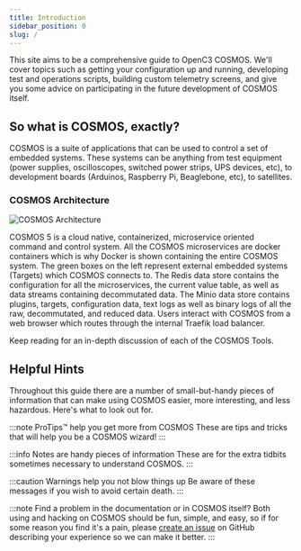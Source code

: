 ```yaml
---
title: Introduction
sidebar_position: 0
slug: /
---
```


This site aims to be a comprehensive guide to OpenC3 COSMOS. We'll cover topics such
as getting your configuration up and running, developing test and operations scripts,
building custom telemetry screens, and give you some advice on participating in the future
development of COSMOS itself.

## So what is COSMOS, exactly?

COSMOS is a suite of applications that can be used to control a set of embedded systems. These systems can be
anything from test equipment (power supplies, oscilloscopes, switched power strips, UPS devices, etc), to
development boards (Arduinos, Raspberry Pi, Beaglebone, etc), to satellites.

### COSMOS Architecture

![COSMOS Architecture](/img/v5/architecture.png)

COSMOS 5 is a cloud native, containerized, microservice oriented command and control system. All the COSMOS microservices are docker containers which is why Docker is shown containing the entire COSMOS system. The green boxes on the left represent external embedded systems (Targets) which COSMOS connects to. The Redis data store contains the configuration for all the microservices, the current value table, as well as data streams containing decommutated data. The Minio data store contains plugins, targets, configuration data, text logs as well as binary logs of all the raw, decommutated, and reduced data. Users interact with COSMOS from a web browser which routes through the internal Traefik load balancer.

Keep reading for an in-depth discussion of each of the COSMOS Tools.

## Helpful Hints

Throughout this guide there are a number of small-but-handy pieces of
information that can make using COSMOS easier, more interesting, and less
hazardous. Here's what to look out for.

:::note ProTips™ help you get more from COSMOS
These are tips and tricks that will help you be a COSMOS wizard!
:::

:::info Notes are handy pieces of information
These are for the extra tidbits sometimes necessary to understand COSMOS.
:::

:::caution Warnings help you not blow things up
Be aware of these messages if you wish to avoid certain death.
:::

:::note Find a problem in the documentation or in COSMOS itself?
Both using and hacking on COSMOS should be fun, simple, and easy, so if for
some reason you find it's a pain, please [create an issue](https://github.com/OpenC3/cosmos/issues/new/choose) on
GitHub describing your experience so we can make it better.
:::
